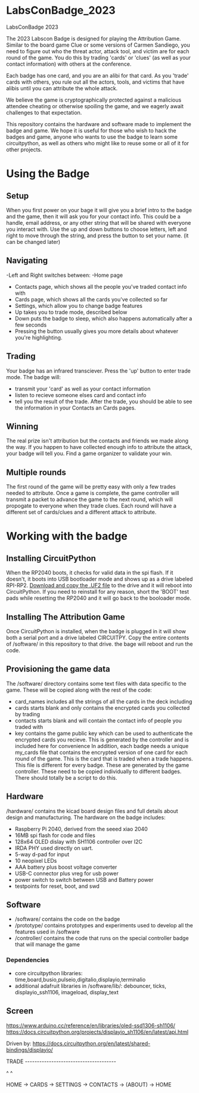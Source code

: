 # LabsConBadge_2023
LabsConBadge 2023

The 2023 Labscon Badge is designed for playing the Attribution Game. Similar to the board game Clue or some versions of Carmen Sandiego, you need to figure out who the threat actor, attack tool, and victim are for each round of the game. You do this by trading 'cards' or 'clues' (as well as your contact information) with others at the conference.

Each badge has one card, and you are an alibi for that card. As you 'trade' cards with others, you rule out all the actors, tools, and victims that have alibis until you can attribute the whole attack.

We believe the game is cryptographically protected against a malicious attendee cheating or otherwise spoiling the game, and we eagerly await challenges to that expectation.

This repository contains the hardware and software made to implement the badge and game. We hope it is useful for those who wish to hack the badges and game, anyone who wants to use the badge to learn some circuitpython, as well as others who might like to reuse some or all of it for other projects.

# Using the Badge
## Setup
When you first power on your bage it will give you a brief intro to the badge and the game, then it will ask you for your contact info. This could be a handle, email address, or any other string that will be shared with everyone you interact with. Use the up and down buttons to choose letters, left and right to move through the string, and press the button to set your name. (it can be changed later)
## Navigating
-Left and Right switches between:
 -Home page
 - Contacts page, which shows all the people you've traded contact info with
 - Cards page, which shows all the cards you've collected so far
 - Settings, which allow you to change badge features
- Up takes you to trade mode, described below
- Down puts the badge to sleep, which also happens automatically after a few seconds
- Pressing the button usually gives you more details about whatever you're highlighting.
## Trading
Your badge has an infrared transciever. Press the 'up' button to enter trade mode. The badge will:
- transmit your 'card' as well as your contact information
- listen to recieve someone elses card and contact info
- tell you the result of the trade.
After the trade, you should be able to see the information in your Contacts an Cards pages.
## Winning
The real prize isn't attribution but the contacts and friends we made along the way. If you happen to have collected enough info to attribute the attack, your badge will tell you. Find a game organizer to validate your win.
## Multiple rounds
The first round of the game will be pretty easy with only a few trades needed to attribute. Once a game is complete, the game controller will transmit a packet to advance the game to the next round, which will propogate to everyone when they trade clues. Each round will have a different set of cards/clues and a different attack to attribute.

# Working with the badge
## Installing CircuitPython
When the RP2040 boots, it checks for valid data in the spi flash. If it doesn't, it boots into USB bootloader mode and shows up as a drive labeled RPI-RP2. [Download and copy the .UF2 file](https://circuitpython.org/board/seeeduino_xiao_rp2040/) to the drive and it will reboot into CircuitPython.
If you need to reinstall for any reason, short the 'BOOT' test pads while resetting the RP2040 and it will go back to the booloader mode.
## Installing The Attribution Game
Once CircuitPython is installed, when the badge is plugged in it will show both a serial port and a drive labeled CIRCUITPY. Copy the entire contents of /software/ in this repository to that drive. the bage will reboot and run the code.
## Provisioning the game data
The /software/ directory contains some text files with data specific to the game. These will be copied along with the rest of the code:
- card_names includes all the strings of all the cards in the deck including
- cards starts blank and only contains the encrypted cards you collected by trading
- contacts starts blank and will contain the contact info of people you traded with
- key contains the game public key which can be used to authenticate the encrypted cards you recieve. This is generated by the controller and is included here for convenience
In addition, each badge needs a unique my_cards file that contains the encrypted version of one card for each round of the game. This is the card that is traded when a trade happens. This file is different for every badge. These are generated by the game controller. These need to be copied individually to different badges. There should totally be a script to do this.

## Hardware
/hardware/ contains the kicad board design files and full details about design and manufacturing. The hardware on the badge includes:
- Raspberry Pi 2040, derived from the seeed xiao 2040
- 16MB spi flash for code and files
- 128x64 OLED dislay with SH1106 controller over I2C
- IRDA PHY used directly on uart.
- 5-way d-pad for input
- 10 neopixel LEDs
- AAA battery plus boost voltage converter
- USB-C connector plus vreg for usb power
- power switch to switch between USB and Battery power
- testpoints for reset, boot, and swd

## Software
- /software/ contains the code on the badge
- /prototype/ contains prototypes and experiments used to develop all the features used in /software
- /controller/ contains the code that runs on the special controller badge that will manage the game
### Dependencies
- core circuitpython libraries: time,board,busio,pulseio,digitalio,displayio,terminalio
- additional adafruit libraries in /software/lib/: debouncer, ticks, displayio_ssh1106, imageload, display_text



## Screen

https://www.arduino.cc/reference/en/libraries/oled-ssd1306-sh1106/
https://docs.circuitpython.org/projects/displayio_sh1106/en/latest/api.html

Driven by: https://docs.circuitpython.org/en/latest/shared-bindings/displayio/


TRADE --------------------------------------

 ^        ^

HOME -> CARDS -> SETTINGS -> CONTACTS -> (ABOUT) -> HOME


